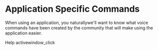 # Application Specific Commands

When using an application, you naturallywe'll want to know what voice commands have been created by the
community that will make using the application easier.

Help activewindow_click

